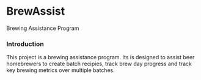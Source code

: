# BrewAssist
Brewing Assistance Program
### Introduction ###

  This project is a brewing assistance program.  Its is designed to assist beer homebrewers to create batch recipies, track brew day progress and track key brewing metrics over multiple batches.
